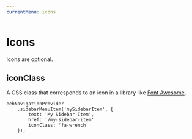 ```yaml
---
currentMenu: icons
---
```


# Icons

Icons are optional.

## iconClass

A CSS class that corresponds to an icon in a library like [Font Awesome](http://fortawesome.github.io/Font-Awesome/icons/).

```
eehNavigationProvider
    .sidebarMenuItem('mySidebarItem', {
        text: 'My Sidebar Item',
        href: '/my-sidebar-item'
        iconClass: 'fa-wrench'
    });
```
